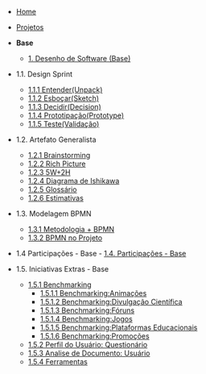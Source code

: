 <!-- docs/_sidebar.md -->

- [Home](/docs)
- [Projetos](/docs/Projeto/Projeto.md)

- **Base**
  - [1. Desenho de Software (Base)](/docs/Base/1.Base.md)
    
 * 1.1. Design Sprint
    - [1.1.1 Entender(Unpack)](Base/DesignSprint/Entender.md)
    - [1.1.2 Esboçar(Sketch)](Base/DesignSprint/Esboçar.md)
    - [1.1.3 Decidir(Decision)](Base/DesignSprint/Decidir.md)
    - [1.1.4 Prototipação(Prototype)](Base/DesignSprint/Prototipo.md)
    - [1.1.5 Teste(Validação)](Base/DesignSprint/TesteValidacao.md)

  * 1.2. Artefato Generalista
    - [1.2.1 Brainstorming](Base/ArtefatoGeneralista/BrainStorm.md)
    - [1.2.2 Rich Picture](Base/ArtefatoGeneralista/RichPicture.md) 
    - [1.2.3 5W+2H](Base/ArtefatoGeneralista/5W2H.md)
    - [1.2.4 Diagrama de Ishikawa](Base/ArtefatoGeneralista/DiagramaIshikawa.md)
    - [1.2.5 Glossário](Base/ArtefatoGeneralista/glossario.md)
    - [1.2.6 Estimativas](Base/ArtefatoGeneralista/Estimativas.md)

  * 1.3. Modelagem BPMN
    - [1.3.1 Metodologia + BPMN](Base/ElicitacaoRequisitos/AbordagemMetodologica.md)
    - [1.3.2 BPMN no Projeto](Base/ElicitacaoRequisitos/BPMN.md) 

   * 1.4 Participações - Base 
    - [1.4. Participações - Base](Base/ElicitacaoRequisitos/ParticipacoesBase01.md)


  * 1.5. Iniciativas Extras - Base

    * [1.5.1 Benchmarking](/Base/ElicitacaoRequisitos/Benchmarking/Benchmarking.md)
      - [1.5.1.1 Benchmarking:Animações](/Base/ElicitacaoRequisitos/Benchmarking/Animacoes.md)
      - [1.5.1.2 Benchmarking:Divulgação Científica](/Base/ElicitacaoRequisitos/Benchmarking/DivulgacaoCientifica.md)
      - [1.5.1.3 Benchmarking:Fóruns](/Base/ElicitacaoRequisitos/Benchmarking/Foruns.md)
      - [1.5.1.4 Benchmarking:Jogos](/Base/ElicitacaoRequisitos/Benchmarking/Jogos.md)
      - [1.5.1.5 Benchmarking:Plataformas Educacionais](/Base/ElicitacaoRequisitos/Benchmarking/PlataformasEducacionais.md)
      - [1.5.1.6 Benchmarking:Promoções](/Base/ElicitacaoRequisitos/Benchmarking/Promocoes.md)
    - [1.5.2 Perfil do Usuário: Questionário](/Base/ElicitacaoRequisitos/Questionário.md)
    - [1.5.3 Analise de Documento: Usuário](/Base/ElicitacaoRequisitos/AnalisePerfil.md)
    - [1.5.4 Ferramentas](Base/ElicitacaoRequisitos/Ferramentas.md)
   
  
